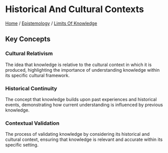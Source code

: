 # Historical And Cultural Contexts

[Home](../../../../README.md) / [Epistemology](../../../../epistemology/README.md) / [Limits Of Knowledge](../../../epistemology/limits_of_knowledge/README.md)

## Key Concepts

### Cultural Relativism

The idea that knowledge is relative to the cultural context in which it is produced, highlighting the importance of understanding knowledge within its specific cultural framework.

### Historical Continuity

The concept that knowledge builds upon past experiences and historical events, demonstrating how current understanding is influenced by previous knowledge.

### Contextual Validation

The process of validating knowledge by considering its historical and cultural context, ensuring that knowledge is relevant and accurate within its specific setting.

